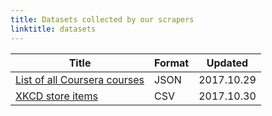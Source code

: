 ```yaml
---
title: Datasets collected by our scrapers
linktitle: datasets
---
```


| Title                                                       | Format | Updated    |
|-------------------------------------------------------------|--------|------------|
| [List of all Coursera courses](/data/coursera_courses.json) | JSON   | 2017.10.29 |
| [XKCD store items](/data/xkcd_store_items.csv)              | CSV    | 2017.10.30 |
